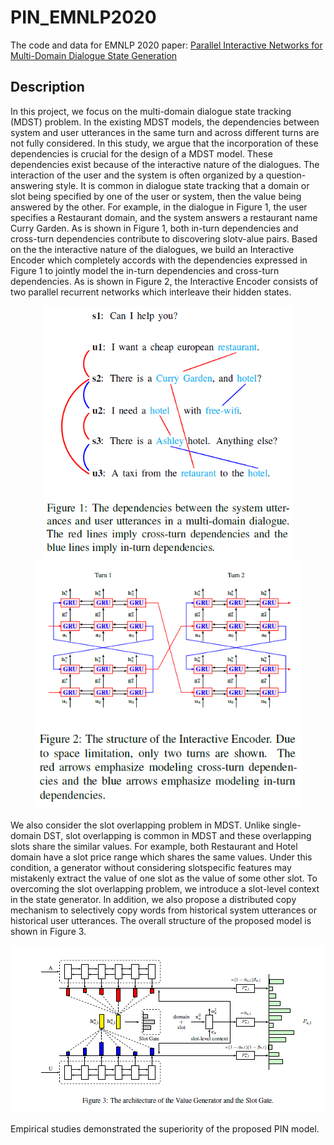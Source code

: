 # PIN_EMNLP2020
The code and data for EMNLP 2020 paper: [Parallel Interactive Networks for Multi-Domain Dialogue State Generation](https://arxiv.org/pdf/2009.07616.pdf)

## Description
In this project, we focus on the multi-domain dialogue state tracking (MDST) problem. In the existing MDST models, the dependencies between system and user utterances in the same turn and across different turns are not fully considered. In this study, we argue that the incorporation of these dependencies is crucial for the design of a MDST model. These dependencies exist because of the interactive nature of the dialogues. The interaction of the user and the system is often organized by a question-answering style. It is common in dialogue state tracking that a domain or slot being specified by one of the user or system, then the value being answered by the other. For example, in the dialogue in Figure 1, the user specifies a Restaurant domain, and the system answers a restaurant name Curry Garden. As is shown in Figure 1, both in-turn dependencies and cross-turn dependencies contribute to discovering slotv-alue pairs. Based on the the interactive nature of the dialogues, we build an Interactive Encoder which completely accords with the dependencies expressed in Figure 1 to jointly model the in-turn dependencies and cross-turn dependencies. As is shown in Figure 2, the Interactive Encoder consists of two parallel recurrent networks which interleave their hidden states.

<p align="center">
  <img src="./fig/dep.png" width="400"/> <img src="./fig/interact.png" width="430"/>
</p>

We also consider the slot overlapping problem in MDST. Unlike single-domain DST, slot overlapping is common in MDST and these overlapping slots share the similar values. For example, both Restaurant and Hotel domain have a slot price range which shares the same values. Under this condition, a generator without considering slotspecific features may mistakenly extract the value of one slot as the value of some other slot. To overcoming the slot overlapping problem, we introduce a slot-level context in the state generator. In addition, we also propose a distributed copy mechanism to selectively copy words from historical system utterances or historical user utterances. The overall structure of the proposed model is shown in Figure 3.

<p align="center">
  <img src="./fig/total.png">
</p>

Empirical studies demonstrated the superiority of the proposed PIN model.
